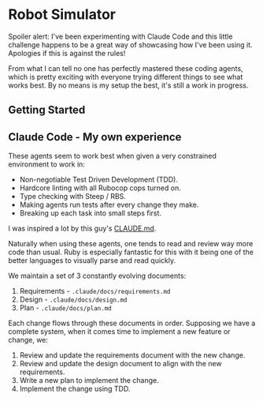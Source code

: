 # Robot Simulator

Spoiler alert: I've been experimenting with Claude Code and this little challenge happens to be a great way of showcasing how I've been using it. Apologies if this is against the rules!

From what I can tell no one has perfectly mastered these coding agents, which is pretty exciting with everyone trying different things to see what works best. By no means is my setup the best, it's still a work in progress.

## Getting Started

## Claude Code - My own experience

These agents seem to work best when given a very constrained environment to work in:

- Non-negotiable Test Driven Development (TDD).
- Hardcore linting with all Rubocop cops turned on.
- Type checking with Steep / RBS.
- Making agents run tests after every change they make.
- Breaking up each task into small steps first.

I was inspired a lot by this guy's [CLAUDE.md](https://github.com/citypaul/.dotfiles/blob/main/claude/.claude/CLAUDE.md).

Naturally when using these agents, one tends to read and review way more code than usual. Ruby is especially fantastic for this with it being one of the better languages to visually parse and read quickly.

We maintain a set of 3 constantly evolving documents:

1. Requirements - `.claude/docs/requirements.md`
2. Design - `.claude/docs/design.md`
3. Plan - `.claude/docs/plan.md`

Each change flows through these documents in order. Supposing we have a complete system, when it comes time to implement a new feature or change, we:

1. Review and update the requirements document with the new change.
2. Review and update the design document to align with the new requirements.
3. Write a new plan to implement the change.
4. Implement the change using TDD.

